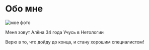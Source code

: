 # Обо мне

![мое фото](https://i.postimg.cc/VsHJpTML/j-XGh-Z9-YNB-w-1.jpg)

Меня зовут Алёна 
34 года
Учусь в Нетологии

Верю в то, что дойду до конца, и стану хорошим специалистом!
